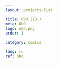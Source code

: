 ```yaml
---
layout: projects-list

title: ObO (18+)
meta: ObO
logo: obo.png
order: 1

category: comics

lang: ru
ref: obo
---
```


